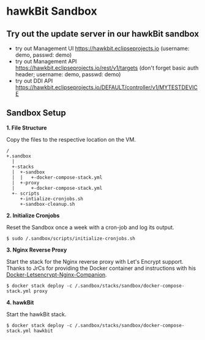 hawkBit Sandbox
===

## Try out the update server in our hawkBit sandbox

- try out Management UI https://hawkbit.eclipseprojects.io (username: demo, passwd: demo)
- try out Management API https://hawkbit.eclipseprojects.io/rest/v1/targets (don't forget basic auth header; username: demo, passwd: demo)
- try out DDI API https://hawkbit.eclipseprojects.io/DEFAULT/controller/v1/MYTESTDEVICE 


## Sandbox Setup

**1. File Structure** 

Copy the files to the respective location on the VM. 

```
/
+.sandbox
  |
  +-stacks
  |  +-sandbox
  |  |   +-docker-compose-stack.yml
  |  +-proxy
  |      +-docker-compose-stack.yml  
  +- scripts
     +-intialize-cronjobs.sh
     +-sandbox-cleanup.sh 
```

**2. Initialize Cronjobs**

Reset the Sandbox once a week with a cron-job and log its output.

```
$ sudo /.sandbox/scripts/initialize-cronjobs.sh
```


**3. Nginx Reverse Proxy**

Start the stack for the Nginx reverse proxy with Let's Encrypt support. Thanks to JrCs for providing the Docker container
 and instructions with his [Docker-Letsencrypt-Nginx-Companion](https://github.com/JrCs/docker-letsencrypt-nginx-proxy-companion).

```
$ docker stack deploy -c /.sandbox/stacks/sandbox/docker-compose-stack.yml proxy
```

**4. hawkBit**

Start the hawkBit stack.

```
$ docker stack deploy -c /.sandbox/stacks/sandbox/docker-compose-stack.yml hawkbit
```